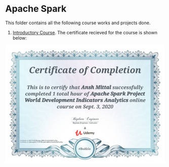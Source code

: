 # Apache Spark

This folder contains all the following course works and projects done. 
1. [Introductory Course](https://www.udemy.com/course/apache-spark-project-world-development-indicators-analytics/). The certificate recieved for the course is shown below: 
<img src="https://github.com/AnshMittal1811/ApacheSpark/blob/master/Course/Certificate.jpg" width="768"/>

